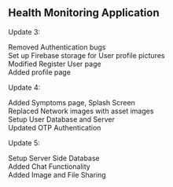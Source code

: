 ## Health Monitoring Application

Update 3:
  
Removed Authentication bugs  
Set up Firebase storage for User profile pictures  
Modified Register User page  
Added profile page  
  
Update 4:
  
Added Symptoms page, Splash Screen  
Replaced Network images with asset images  
Setup User Database and Server  
Updated OTP Authentication  
  
Update 5:
  
Setup Server Side Database  
Added Chat Functionality  
Added Image and File Sharing  